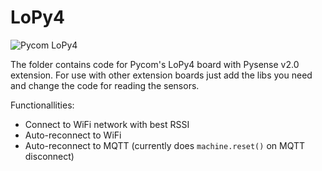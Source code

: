 # LoPy4
![Pycom LoPy4](https://user-images.githubusercontent.com/47386361/148212731-c2cac252-3958-4a18-be67-c3dd899a0563.png)

The folder contains code for Pycom's LoPy4 board with Pysense v2.0 extension.
For use with other extension boards just add the libs you need and change the code for reading the sensors.

Functionallities:
- Connect to WiFi network with best RSSI
- Auto-reconnect to WiFi
- Auto-reconnect to MQTT (currently does `machine.reset()` on MQTT disconnect)
